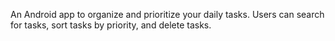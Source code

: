 An Android app to organize and prioritize your daily tasks. Users can search for tasks, sort tasks by priority, and delete tasks.

